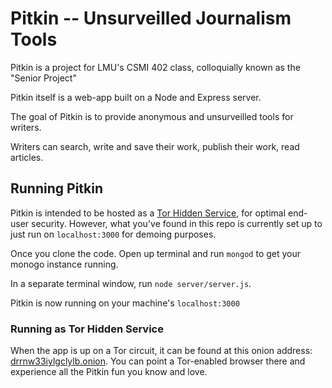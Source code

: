 # Pitkin -- Unsurveilled Journalism Tools
Pitkin is a project for LMU's CSMI 402 class, colloquially known as the "Senior Project"

Pitkin itself is a web-app built on a Node and Express server.

The goal of Pitkin is to provide anonymous and unsurveilled tools for writers.

Writers can search, write and save their work, publish their work, read articles.

## Running Pitkin
Pitkin is intended to be hosted as a [Tor Hidden Service](https://www.torproject.org/docs/hidden-services.html.en), for optimal end-user security. However, what you've found in this repo is currently set up to just run on `localhost:3000` for demoing purposes. 

Once you clone the code. Open up terminal and run `mongod` to get your monogo instance running.

In a separate terminal window, run `node server/server.js`.

Pitkin is now running on your machine's `localhost:3000`

### Running as Tor Hidden Service
When the app is up on a Tor circuit, it can be found at this onion address: [drrnw33iylgclylb.onion](https://drrnw33iylgclylb.onion). You can point a Tor-enabled browser there and experience all the Pitkin fun you know and love.

